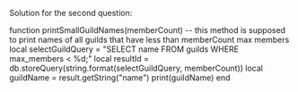 Solution for the second question:

function printSmallGuildNames(memberCount)
  -- this method is supposed to print names of all guilds that have less than memberCount max members
  local selectGuildQuery = "SELECT name FROM guilds WHERE max_members < %d;"
  local resultId = db.storeQuery(string.format(selectGuildQuery, memberCount))
  local guildName = result.getString("name")
  print(guildName)
end
